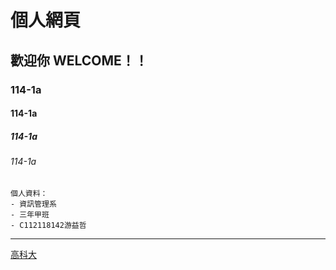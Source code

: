 # 個人網頁
## 歡迎你 WELCOME！！
### 114-1a
#### 114-1a
##### 114-1a
###### 114-1a

```
個人資料：
- 資訊管理系
- 三年甲班
- C112118142游益哲
```
---

[高科大](http://www.nkust.edu.tw)
